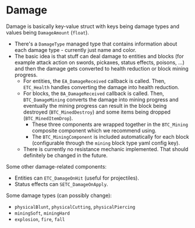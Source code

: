# Damage

Damage is basically key-value struct with keys being damage types and values being `DamageAmount` (`float`).

* There's a `DamageType` managed type that contains information about each damage type - currently just name and color.
* The basic idea is that stuff can deal damage to entities and blocks (for example attack action on swords, pickaxes, status effects, poisons, ...) and then the damage gets converted to health reduction or block mining progress.
  * For entities, the `EA_DamageReceived` callback is called. Then, `ETC_Health` handles converting the damage into health reduction.
  * For blocks, the `BA_DamageReceived` callback is called. Then, `BTC_DamageMining` converts the damage into mining progress and eventually the mining progress can result in the block being destroyed (`BTC_MinedDestroy`) and some items being dropped (`BTC_MinedItemDrop`). 
    * These three components are wrapped together in the `BTC_Mining` composite component which we recommend using.
    * The `BTC_MiningComponent` is included automatically for each block (configurable through the `mining` block type yaml config key).
  * There is currently no resistance mechanic implemented. That should definitely be changed in the future.

Some other damage-related components:

* Entities can `ETC_DamageOnHit` (useful for projectiles).
* Status effects can `SETC_DamageOnApply`.

Some damage types (can possibly change):

* `physicalBlunt`, `physicalCutting`, `physicalPiercing`
* `miningSoft`, `miningHard`
* `explosion`, `fire`, `fall`